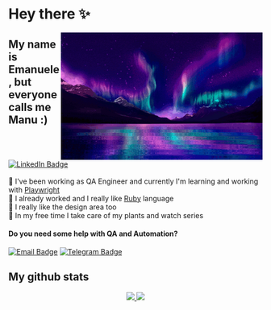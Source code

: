 # Hey there ✨

<img src="northern-lights.gif" align="right" width="400"/>

## My name is Emanuele, but everyone calls me **Manu :)**
[![LinkedIn Badge](https://img.shields.io/badge/-Linkedin-blueviolet?style=flat&logo=linkedin&logoColor=white)](https://www.linkedin.com/in/emanuele-marques/)
\
\
🌲 I've been working as QA Engineer and currently I'm learning and working with [Playwright](https://playwright.dev/)\
🔮 I already worked and I really like [Ruby](https://www.ruby-lang.org/pt/) language\
🎨 I really like the design area too\
🌵 In my free time I take care of my plants and watch series

#### Do you need some help with QA and Automation?

[![Email Badge](https://img.shields.io/badge/Email-emanuele4dev@gmail.com-blueviolet)](mailto:emanuele4dev@gmail.com) [![Telegram Badge](https://img.shields.io/badge/Telegram-@manuletsgo-blueviolet)](https://t.me/manuletsgo)


## My github stats

<div align="center">
  <a href="https://github.com/manuletsgo">
  <img height="180em" src="https://github-readme-stats-sigma-five.vercel.app/api?username=manuletsgo&show_icons=true&count_private=true&line_height=30&theme=dark"/>
  <img height="180em" src="https://github-readme-stats-sigma-five.vercel.app/api/top-langs/?username=manuletsgo&layout=compact&theme=dark"/>
</div>

